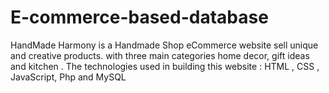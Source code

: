 # E-commerce-based-database
HandMade Harmony is a Handmade Shop eCommerce website sell  unique and creative products. with three main categories  home decor, gift ideas and kitchen . The technologies used in building this website : HTML , CSS , JavaScript, Php and MySQL
